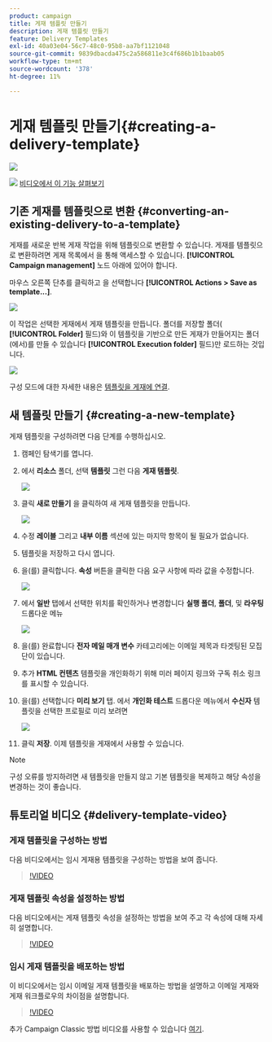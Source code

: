 ```yaml
---
product: campaign
title: 게재 템플릿 만들기
description: 게재 템플릿 만들기
feature: Delivery Templates
exl-id: 40a03e04-56c7-48c0-95b8-aa7bf1121048
source-git-commit: 9839dbacda475c2a586811e3c4f686b1b1baab05
workflow-type: tm+mt
source-wordcount: '378'
ht-degree: 11%

---
```


# 게재 템플릿 만들기{#creating-a-delivery-template}

![](../../assets/common.svg)

![](assets/do-not-localize/how-to-video.png) [비디오에서 이 기능 살펴보기](#delivery-template-video)

## 기존 게재를 템플릿으로 변환 {#converting-an-existing-delivery-to-a-template}

게재를 새로운 반복 게재 작업을 위해 템플릿으로 변환할 수 있습니다. 게재를 템플릿으로 변환하려면 게재 목록에서 을 통해 액세스할 수 있습니다. **[!UICONTROL Campaign management]** 노드 아래에 있어야 합니다.

마우스 오른쪽 단추를 클릭하고 을 선택합니다 **[!UICONTROL Actions > Save as template...]**.

![](assets/s_ncs_user_campaign_save_as_scenario.png)

이 작업은 선택한 게재에서 게재 템플릿을 만듭니다. 폴더를 저장할 폴더( **[!UICONTROL Folder]** 필드)와 이 템플릿을 기반으로 만든 게재가 만들어지는 폴더(에서)를 만들 수 있습니다 **[!UICONTROL Execution folder]** 필드)만 로드하는 것입니다.

![](assets/s_ncs_user_campaign_save_as_scenario_a.png)

구성 모드에 대한 자세한 내용은 [템플릿을 게재에 연결](creating-a-delivery-from-a-template.md#linking-the-template-to-a-delivery).

## 새 템플릿 만들기 {#creating-a-new-template}

게재 템플릿을 구성하려면 다음 단계를 수행하십시오.

1. 캠페인 탐색기를 엽니다.
1. 에서 **리소스** 폴더, 선택 **템플릿** 그런 다음 **게재 템플릿**.

   ![](assets/delivery_template_1.png)

1. 클릭 **새로 만들기** 을 클릭하여 새 게재 템플릿을 만듭니다.

   ![](assets/delivery_template_2.png)

1. 수정 **레이블** 그리고 **내부 이름** 섹션에 있는 마지막 항목이 될 필요가 없습니다.
1. 템플릿을 저장하고 다시 엽니다.
1. 을(를) 클릭합니다. **속성** 버튼을 클릭한 다음 요구 사항에 따라 값을 수정합니다.

   ![](assets/delivery_template_3.png)

1. 에서 **일반** 탭에서 선택한 위치를 확인하거나 변경합니다 **실행 폴더**, **폴더**, 및 **라우팅** 드롭다운 메뉴

   ![](assets/delivery_template_4.png)

1. 을(를) 완료합니다 **전자 메일 매개 변수** 카테고리에는 이메일 제목과 타겟팅된 모집단이 있습니다.
1. 추가 **HTML 컨텐츠** 템플릿을 개인화하기 위해 미러 페이지 링크와 구독 취소 링크를 표시할 수 있습니다.
1. 을(를) 선택합니다 **미리 보기** 탭. 에서 **개인화 테스트** 드롭다운 메뉴에서 **수신자** 템플릿을 선택한 프로필로 미리 보려면

   ![](assets/delivery_template_5.png)

1. 클릭 **저장**. 이제 템플릿을 게재에서 사용할 수 있습니다.

>[!NOTE]
>
>구성 오류를 방지하려면 새 템플릿을 만들지 않고 기본 템플릿을 복제하고 해당 속성을 변경하는 것이 좋습니다.

## 튜토리얼 비디오 {#delivery-template-video}

### 게재 템플릿을 구성하는 방법

다음 비디오에서는 임시 게재용 템플릿을 구성하는 방법을 보여 줍니다.

>[!VIDEO](https://video.tv.adobe.com/v/24066?quality=12)

### 게재 템플릿 속성을 설정하는 방법

다음 비디오에서는 게재 템플릿 속성을 설정하는 방법을 보여 주고 각 속성에 대해 자세히 설명합니다.

>[!VIDEO](https://video.tv.adobe.com/v/24067?quality=12)

### 임시 게재 템플릿을 배포하는 방법

이 비디오에서는 임시 이메일 게재 템플릿을 배포하는 방법을 설명하고 이메일 게재와 게재 워크플로우의 차이점을 설명합니다.

>[!VIDEO](https://video.tv.adobe.com/v/24065?quality=12)

추가 Campaign Classic 방법 비디오를 사용할 수 있습니다 [여기](https://experienceleague.adobe.com/docs/campaign-classic-learn/tutorials/overview.html?lang=ko).
